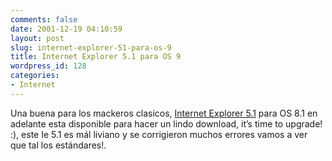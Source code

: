 ```yaml
---
comments: false
date: 2001-12-19 04:10:59
layout: post
slug: internet-explorer-51-para-os-9
title: Internet Explorer 5.1 para OS 9
wordpress_id: 128
categories:
- Internet
---
```


Una buena para los mackeros clasicos, [Internet Explorer 5.1](http://www.microsoft.com/mac/DOWNLOAD/IE/ie51.asp) para OS 8.1 en adelante esta disponible para hacer un lindo download, it’s time to upgrade! :), este Ie 5.1 es mál liviano y se corrigieron muchos errores vamos a ver que tal los estándares!.




 
